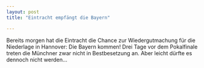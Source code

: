 ```yaml
---
layout: post
title: "Eintracht empfängt die Bayern"

---
```


Bereits morgen hat die Eintracht die Chance zur Wiedergutmachung für die Niederlage in Hannover: Die Bayern kommen! Drei Tage vor dem Pokalfinale treten die Münchner zwar nicht in Bestbesetzung an. Aber leicht dürfte es dennoch nicht werden...


